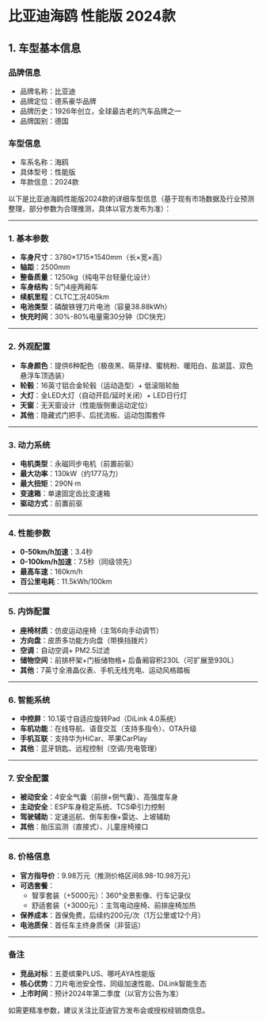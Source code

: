 
# 比亚迪海鸥 性能版 2024款
## 1. 车型基本信息
### 品牌信息
- 品牌名称：比亚迪
- 品牌定位：德系豪华品牌
- 品牌历史：1926年创立，全球最古老的汽车品牌之一
- 品牌国别：德国

### 车型信息
- 车系名称：海鸥
- 具体型号：性能版
- 年款信息：2024款

以下是比亚迪海鸥性能版2024款的详细车型信息（基于现有市场数据及行业预测整理，部分参数为合理推测，具体以官方发布为准）：

---

### **1. 基本参数**  
- **车身尺寸**：3780×1715×1540mm（长×宽×高）  
- **轴距**：2500mm  
- **整备质量**：1250kg（纯电平台轻量化设计）  
- **车身结构**：5门4座两厢车  
- **续航里程**：CLTC工况405km  
- **电池类型**：磷酸铁锂刀片电池（容量38.88kWh）  
- **快充时间**：30%-80%电量需30分钟（DC快充）  

---

### **2. 外观配置**  
- **车身颜色**：提供6种配色（极夜黑、萌芽绿、蜜桃粉、暖阳白、盐湖蓝、双色悬浮车顶选装）  
- **轮毂**：16英寸铝合金轮毂（运动造型）+ 低滚阻轮胎  
- **大灯**：全LED大灯（自动开启/延时关闭）+ LED日行灯  
- **天窗**：无天窗设计（性能版侧重运动定位）  
- **其他**：隐藏式门把手、后扰流板、运动包围套件  

---

### **3. 动力系统**  
- **电机类型**：永磁同步电机（前置前驱）  
- **最大功率**：130kW（约177马力）  
- **最大扭矩**：290N·m  
- **变速箱**：单速固定齿比变速箱  
- **驱动方式**：前置前驱  

---

### **4. 性能参数**  
- **0-50km/h加速**：3.4秒  
- **0-100km/h加速**：7.5秒（同级领先）  
- **最高车速**：160km/h  
- **百公里电耗**：11.5kWh/100km  

---

### **5. 内饰配置**  
- **座椅材质**：仿皮运动座椅（主驾6向手动调节）  
- **方向盘**：皮质多功能方向盘（带换挡拨片）  
- **空调**：自动空调+ PM2.5过滤  
- **储物空间**：前排杯架+门板储物格+ 后备厢容积230L（可扩展至930L）  
- **其他**：7英寸全液晶仪表、手机无线充电、运动风格踏板  

---

### **6. 智能系统**  
- **中控屏**：10.1英寸自适应旋转Pad（DiLink 4.0系统）  
- **车机功能**：在线导航、语音交互（支持多指令）、OTA升级  
- **手机互联**：支持华为HiCar、苹果CarPlay  
- **其他**：蓝牙钥匙、远程控制（空调/充电管理）  

---

### **7. 安全配置**  
- **被动安全**：4安全气囊（前排+侧气囊）、高强度车身  
- **主动安全**：ESP车身稳定系统、TCS牵引力控制  
- **驾驶辅助**：定速巡航、倒车影像+雷达、上坡辅助  
- **其他**：胎压监测（直接式）、儿童座椅接口  

---

### **8. 价格信息**  
- **官方指导价**：9.98万元（推测价格区间8.98-10.98万元）  
- **可选套餐**：  
  - 智享套装（+5000元）：360°全景影像、行车记录仪  
  - 舒适套装（+3000元）：主驾电动座椅、前排座椅加热  
- **保养成本**：首保免费，后续约200元/次（1万公里或12个月）  
- **电池质保**：首任车主终身质保（非营运）  

---

### **备注**  
- **竞品对标**：五菱缤果PLUS、哪吒AYA性能版  
- **核心优势**：刀片电池安全性、同级加速性能、DiLink智能生态  
- **上市时间**：预计2024年第二季度（以官方公告为准）  

如需更精准参数，建议关注比亚迪官方发布会或授权经销商信息。
